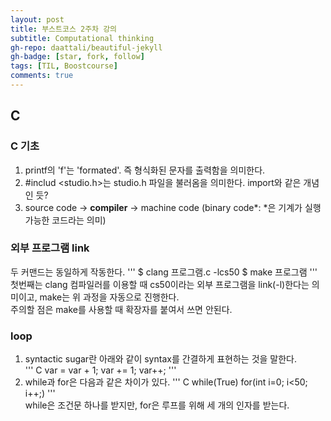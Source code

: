 ```yaml
---
layout: post
title: 부스트코스 2주차 강의
subtitle: Computational thinking
gh-repo: daattali/beautiful-jekyll
gh-badge: [star, fork, follow]
tags: [TIL, Boostcourse]
comments: true
---
```


## C
### C 기초 
1. printf의 'f'는 'formated'. 즉 형식화된 문자를 출력함을 의미한다.
2. &#35;includ <studio.h>는 studio.h 파일을 불러옴을 의미한다. import와 같은 개념인 듯?
3. source code &#8594; **compiler** &#8594; machine code (binary code*: *은 기계가 실행 가능한 코드라는 의미)

### 외부 프로그램 link
두 커맨드는 동일하게 작동한다.
'''
$ clang 프로그램.c -lcs50 
$ make 프로그램
'''
첫번째는 clang 컴파일러를 이용할 때 cs50이라는 외부 프로그램을 link(-l)한다는 의미이고, make는 위 과정을 자동으로 진행한다.  
주의할 점은 make를 사용할 때 확장자를 붙여서 쓰면 안된다.

### loop
1. syntactic sugar란 아래와 같이 syntax를 간결하게 표현하는 것을 말한다.   
''' C
var = var + 1;
var += 1;
var++;
'''  
2. while과 for은 다음과 같은 차이가 있다.
''' C
while(True)
for(int i=0; i<50; i++;)
'''  
while은 조건문 하나를 받지만, for은 루프를 위해 세 개의 인자를 받는다.  
   
   